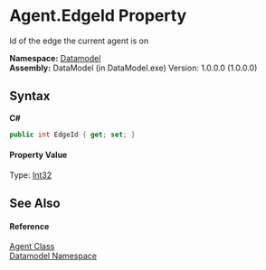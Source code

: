 # Agent.EdgeId Property 
 

Id of the edge the current agent is on

**Namespace:**&nbsp;<a href="a489f29d-64b3-9193-8c03-5c66a32a78aa">Datamodel</a><br />**Assembly:**&nbsp;DataModel (in DataModel.exe) Version: 1.0.0.0 (1.0.0.0)

## Syntax

**C#**<br />
``` C#
public int EdgeId { get; set; }
```


#### Property Value
Type: <a href="http://msdn2.microsoft.com/en-us/library/td2s409d" target="_blank">Int32</a>

## See Also


#### Reference
<a href="87bd37bb-4841-462c-dac2-4b100399bf06">Agent Class</a><br /><a href="a489f29d-64b3-9193-8c03-5c66a32a78aa">Datamodel Namespace</a><br />